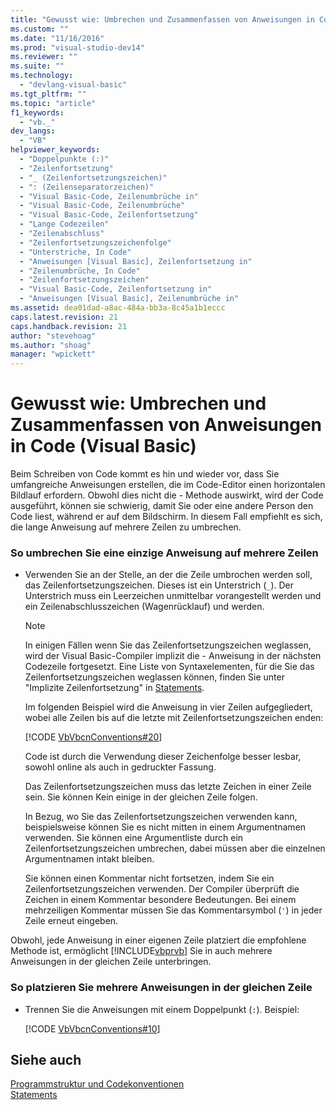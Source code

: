 ```yaml
---
title: "Gewusst wie: Umbrechen und Zusammenfassen von Anweisungen in Code (Visual Basic) | Microsoft Docs"
ms.custom: ""
ms.date: "11/16/2016"
ms.prod: "visual-studio-dev14"
ms.reviewer: ""
ms.suite: ""
ms.technology: 
  - "devlang-visual-basic"
ms.tgt_pltfrm: ""
ms.topic: "article"
f1_keywords: 
  - "vb._"
dev_langs: 
  - "VB"
helpviewer_keywords: 
  - "Doppelpunkte (:)"
  - "Zeilenfortsetzung"
  - "_ (Zeilenfortsetzungszeichen)"
  - ": (Zeilenseparatorzeichen)"
  - "Visual Basic-Code, Zeilenumbrüche in"
  - "Visual Basic-Code, Zeilenumbrüche"
  - "Visual Basic-Code, Zeilenfortsetzung"
  - "Lange Codezeilen"
  - "Zeilenabschluss"
  - "Zeilenfortsetzungszeichenfolge"
  - "Unterstriche, In Code"
  - "Anweisungen [Visual Basic], Zeilenfortsetzung in"
  - "Zeilenumbrüche, In Code"
  - "Zeilenfortsetzungszeichen"
  - "Visual Basic-Code, Zeilenfortsetzung in"
  - "Anweisungen [Visual Basic], Zeilenumbrüche in"
ms.assetid: dea01dad-a8ac-484a-bb3a-8c45a1b1eccc
caps.latest.revision: 21
caps.handback.revision: 21
author: "stevehoag"
ms.author: "shoag"
manager: "wpickett"
---
```

# Gewusst wie: Umbrechen und Zusammenfassen von Anweisungen in Code (Visual Basic)
Beim Schreiben von Code kommt es hin und wieder vor, dass Sie umfangreiche Anweisungen erstellen, die im Code\-Editor einen horizontalen Bildlauf erfordern.  Obwohl dies nicht die \- Methode auswirkt, wird der Code ausgeführt, können sie schwierig, damit Sie oder eine andere Person den Code liest, während er auf dem Bildschirm.  In diesem Fall empfiehlt es sich, die lange Anweisung auf mehrere Zeilen zu umbrechen.  
  
### So umbrechen Sie eine einzige Anweisung auf mehrere Zeilen  
  
-   Verwenden Sie an der Stelle, an der die Zeile umbrochen werden soll, das Zeilenfortsetzungszeichen. Dieses ist ein Unterstrich \(`_`\).  Der Unterstrich muss ein Leerzeichen unmittelbar vorangestellt werden und ein Zeilenabschlusszeichen \(Wagenrücklauf\) und werden.  
  
    > [!NOTE]
    >  In einigen Fällen wenn Sie das Zeilenfortsetzungszeichen weglassen, wird der Visual Basic\-Compiler implizit die \- Anweisung in der nächsten Codezeile fortgesetzt.  Eine Liste von Syntaxelementen, für die Sie das Zeilenfortsetzungszeichen weglassen können, finden Sie unter "Implizite Zeilenfortsetzung" in [Statements](../../../visual-basic/programming-guide/language-features/statements.md).  
  
     Im folgenden Beispiel wird die Anweisung in vier Zeilen aufgegliedert, wobei alle Zeilen bis auf die letzte mit Zeilenfortsetzungszeichen enden:  
  
     [!CODE [VbVbcnConventions#20](../CodeSnippet/VS_Snippets_VBCSharp/VbVbcnConventions#20)]  
  
     Code ist durch die Verwendung dieser Zeichenfolge besser lesbar, sowohl online als auch in gedruckter Fassung.  
  
     Das Zeilenfortsetzungszeichen muss das letzte Zeichen in einer Zeile sein.  Sie können Kein einige in der gleichen Zeile folgen.  
  
     In Bezug, wo Sie das Zeilenfortsetzungszeichen verwenden kann, beispielsweise können Sie es nicht mitten in einem Argumentnamen verwenden.  Sie können eine Argumentliste durch ein Zeilenfortsetzungszeichen umbrechen, dabei müssen aber die einzelnen Argumentnamen intakt bleiben.  
  
     Sie können einen Kommentar nicht fortsetzen, indem Sie ein Zeilenfortsetzungszeichen verwenden.  Der Compiler überprüft die Zeichen in einem Kommentar besondere Bedeutungen.  Bei einem mehrzeiligen Kommentar müssen Sie das Kommentarsymbol \(`'`\) in jeder Zeile erneut eingeben.  
  
 Obwohl, jede Anweisung in einer eigenen Zeile platziert die empfohlene Methode ist, ermöglicht [!INCLUDE[vbprvb](../../../csharp/programming-guide/concepts/linq/includes/vbprvb_md.md)] Sie in auch mehrere Anweisungen in der gleichen Zeile unterbringen.  
  
### So platzieren Sie mehrere Anweisungen in der gleichen Zeile  
  
-   Trennen Sie die Anweisungen mit einem Doppelpunkt \(`:`\). Beispiel:  
  
     [!CODE [VbVbcnConventions#10](../CodeSnippet/VS_Snippets_VBCSharp/VbVbcnConventions#10)]  
  
## Siehe auch  
 [Programmstruktur und Codekonventionen](../../../visual-basic/programming-guide/program-structure/program-structure-and-code-conventions.md)   
 [Statements](../../../visual-basic/programming-guide/language-features/statements.md)
